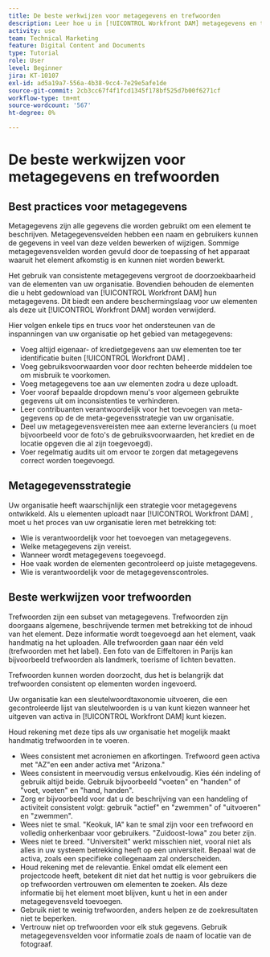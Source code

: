 ```yaml
---
title: De beste werkwijzen voor metagegevens en trefwoorden
description: Leer hoe u in [!UICONTROL Workfront DAM] metagegevens en trefwoorden kunt gebruiken om elementen te beschrijven waarmee u de zoekbaarheid van de middelen van uw organisatie kunt vergroten.
activity: use
team: Technical Marketing
feature: Digital Content and Documents
type: Tutorial
role: User
level: Beginner
jira: KT-10107
exl-id: ad5a19a7-556a-4b38-9cc4-7e29e5afe1de
source-git-commit: 2cb3cc67f4f1fcd1345f178bf525d7b00f6271cf
workflow-type: tm+mt
source-wordcount: '567'
ht-degree: 0%

---
```


# De beste werkwijzen voor metagegevens en trefwoorden

## Best practices voor metagegevens

Metagegevens zijn alle gegevens die worden gebruikt om een element te beschrijven. Metagegevensvelden hebben een naam en gebruikers kunnen de gegevens in veel van deze velden bewerken of wijzigen. Sommige metagegevensvelden worden gevuld door de toepassing of het apparaat waaruit het element afkomstig is en kunnen niet worden bewerkt.

Het gebruik van consistente metagegevens vergroot de doorzoekbaarheid van de elementen van uw organisatie. Bovendien behouden de elementen die u hebt gedownload van [!UICONTROL Workfront DAM] hun metagegevens. Dit biedt een andere beschermingslaag voor uw elementen als deze uit [!UICONTROL Workfront DAM] worden verwijderd.

Hier volgen enkele tips en trucs voor het ondersteunen van de inspanningen van uw organisatie op het gebied van metagegevens:

* Voeg altijd eigenaar- of kredietgegevens aan uw elementen toe ter identificatie buiten [!UICONTROL Workfront DAM] .
* Voeg gebruiksvoorwaarden voor door rechten beheerde middelen toe om misbruik te voorkomen.
* Voeg metagegevens toe aan uw elementen zodra u deze uploadt.
* Voer vooraf bepaalde dropdown menu&#39;s voor algemeen gebruikte gegevens uit om inconsistenties te verhinderen.
* Leer contribuanten verantwoordelijk voor het toevoegen van meta-gegevens op de de meta-gegevensstrategie van uw organisatie.
* Deel uw metagegevensvereisten mee aan externe leveranciers (u moet bijvoorbeeld voor de foto&#39;s de gebruiksvoorwaarden, het krediet en de locatie opgeven die al zijn toegevoegd).
* Voer regelmatig audits uit om ervoor te zorgen dat metagegevens correct worden toegevoegd.

## Metagegevensstrategie

Uw organisatie heeft waarschijnlijk een strategie voor metagegevens ontwikkeld. Als u elementen uploadt naar [!UICONTROL Workfront DAM] , moet u het proces van uw organisatie leren met betrekking tot:

* Wie is verantwoordelijk voor het toevoegen van metagegevens.
* Welke metagegevens zijn vereist.
* Wanneer wordt metagegevens toegevoegd.
* Hoe vaak worden de elementen gecontroleerd op juiste metagegevens.
* Wie is verantwoordelijk voor de metagegevenscontroles.

## Beste werkwijzen voor trefwoorden

Trefwoorden zijn een subset van metagegevens. Trefwoorden zijn doorgaans algemene, beschrijvende termen met betrekking tot de inhoud van het element. Deze informatie wordt toegevoegd aan het element, vaak handmatig na het uploaden. Alle trefwoorden gaan naar één veld (trefwoorden met het label). Een foto van de Eiffeltoren in Parijs kan bijvoorbeeld trefwoorden als landmerk, toerisme of lichten bevatten.

Trefwoorden kunnen worden doorzocht, dus het is belangrijk dat trefwoorden consistent op elementen worden ingevoerd.

Uw organisatie kan een sleutelwoordtaxonomie uitvoeren, die een gecontroleerde lijst van sleutelwoorden is u van kunt kiezen wanneer het uitgeven van activa in [!UICONTROL Workfront DAM] kunt kiezen.

Houd rekening met deze tips als uw organisatie het mogelijk maakt handmatig trefwoorden in te voeren.

* Wees consistent met acroniemen en afkortingen. Trefwoord geen activa met &quot;AZ&quot;en een ander activa met &quot;Arizona.&quot;
* Wees consistent in meervoudig versus enkelvoudig. Kies één indeling of gebruik altijd beide. Gebruik bijvoorbeeld &quot;voeten&quot; en &quot;handen&quot; of &quot;voet, voeten&quot; en &quot;hand, handen&quot;.
* Zorg er bijvoorbeeld voor dat u de beschrijving van een handeling of activiteit consistent volgt: gebruik &quot;actief&quot; en &quot;zwemmen&quot; of &quot;uitvoeren&quot; en &quot;zwemmen&quot;.
* Wees niet te smal. &quot;Keokuk, IA&quot; kan te smal zijn voor een trefwoord en volledig onherkenbaar voor gebruikers. &quot;Zuidoost-Iowa&quot; zou beter zijn.
* Wees niet te breed. &quot;Universiteit&quot; werkt misschien niet, vooral niet als alles in uw systeem betrekking heeft op een universiteit. Bepaal wat de activa, zoals een specifieke collegenaam zal onderscheiden.
* Houd rekening met de relevantie. Enkel omdat elk element een projectcode heeft, betekent dit niet dat het nuttig is voor gebruikers die op trefwoorden vertrouwen om elementen te zoeken. Als deze informatie bij het element moet blijven, kunt u het in een ander metagegevensveld toevoegen.
* Gebruik niet te weinig trefwoorden, anders helpen ze de zoekresultaten niet te beperken.
* Vertrouw niet op trefwoorden voor elk stuk gegevens. Gebruik metagegevensvelden voor informatie zoals de naam of locatie van de fotograaf.
